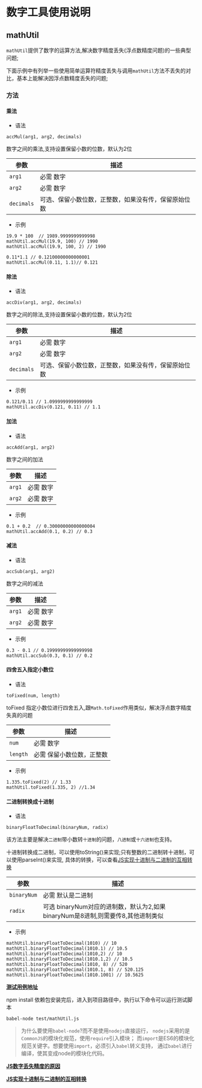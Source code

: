 # 数字工具使用说明

## mathUtil
`mathUtil`提供了数字的运算方法,解决数字精度丢失(浮点数精度问题)的一些典型问题;

下面示例中有列举一些使用简单运算符精度丢失与调用`mathUtil`方法不丢失的对比，基本上能解决因浮点数精度丢失的问题;

### 方法

#### 乘法

- 语法
```
accMul(arg1, arg2, decimals) 
```
数字之间的乘法,支持设置保留小数的位数，默认为2位

| 参数              | 描述                      |
| ----------------- | -------------------------| 
| `arg1`       | 必需    数字|
| `arg2`       | 必需    数字 |
| `decimals`       | 可选、保留小数位数，正整数，如果没有传，保留原始位数      |

- 示例
```$xslt
19.9 * 100  // 1989.9999999999998
mathUtil.accMul(19.9, 100) // 1990
mathUtil.accMul(19.9, 100, 2) // 1990

0.11*1.1 // 0.12100000000000001
mathUtil.accMul(0.11, 1.1)// 0.121
```

#### 除法

- 语法
```$xslt
accDiv(arg1, arg2, decimals)
```
数字之间的除法,支持设置保留小数的位数，默认为2位

| 参数              | 描述                      |
| ----------------- | -------------------------| 
| `arg1`       | 必需    数字|
| `arg2`       | 必需    数字 |
| `decimals`       | 可选、保留小数位数，正整数，如果没有传，保留原始位数      |

- 示例
```$xslt
0.121/0.11 // 1.0999999999999999
mathUtil.accDiv(0.121, 0.11) // 1.1
```
#### 加法

- 语法
```$xslt
accAdd(arg1, arg2)
```
数字之间的加法

| 参数              | 描述                      |
| ----------------- | -------------------------| 
| `arg1`       | 必需    数字|
| `arg2`       | 必需    数字|

- 示例
```$xslt
0.1 + 0.2  // 0.30000000000000004
mathUtil.accAdd(0.1, 0.2) // 0.3
```
#### 减法

- 语法
```$xslt
accSub(arg1, arg2)
```
数字之间的减法

| 参数              | 描述                      |
| ----------------- | -------------------------| 
| `arg1`       | 必需    数字|
| `arg2`       | 必需    数字 |

- 示例
```$xslt
0.3 - 0.1 // 0.19999999999999998
mathUtil.accSub(0.3, 0.1) // 0.2
```

#### 四舍五入指定小数位

- 语法
```$xslt
toFixed(num, length)
```

toFixed 指定小数位进行四舍五入,跟`Math.toFixed`作用类似，解决浮点数字精度失真的问题

| 参数              | 描述                      |
| ----------------- | -------------------------| 
| `num`       | 必需    数字|
| `length`     | 必需    保留小数位数，正整数 |

- 示例
```$xslt
1.335.toFixed(2) // 1.33
mathUtil.toFixed(1.335, 2) //1.34
```
#### 二进制转换成十进制
- 语法
```$xslt
binaryFloatToDecimal(binaryNum, radix)
```

该方法主要是解决`二进制`带小数转`十进制`的问题，`八进制`或`十六进制`也支持。

十进制转换成二进制，可以使用toString()来实现;只有整数的二进制转十进制，可以使用parseInt()来实现,
具体的转换，可以查看[JS实现十进制与二进制的互相转换](binaryToDecimal.md)

| 参数              | 描述                      |
| ----------------- | -------------------------| 
| `binaryNum`       | 必需    默认是二进制|
| `radix`     | 可选   binaryNum对应的进制数，默认为2,如果binaryNum是8进制,则需要传8,其他进制类似 |

- 示例
```$xslt
mathUtil.binaryFloatToDecimal(1010) // 10
mathUtil.binaryFloatToDecimal(1010.1) // 10.5
mathUtil.binaryFloatToDecimal(1010,2) // 10
mathUtil.binaryFloatToDecimal(1010.1,2) // 10.5
mathUtil.binaryFloatToDecimal(1010, 8) // 520
mathUtil.binaryFloatToDecimal(1010.1, 8) // 520.125
mathUtil.binaryFloatToDecimal(1010.1001) // 10.5625
```

**[测试用例地址](../test/mathUtil.js)**

npm install 依赖包安装完后，进入到项目路径中，执行以下命令可以运行测试脚本
```$xslt
babel-node test/mathUtil.js
```
>为什么要使用`babel-node`?而不是使用`nodejs`直接运行，
>`nodejs`采用的是`CommonJS`的模块化规范，使用`require`引入模块；
>而`import`是ES6的模块化规范关键字。想要使用`import`，必须引入`babel`转义支持，
>通过`babel`进行编译，使其变成node的模块化代码。
 
**[JS数字丢失精度的原因](precision.md)**

**[JS实现十进制与二进制的互相转换](binaryToDecimal.md)**
